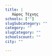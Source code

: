 ```yaml
---
title: |
   Χώρος Τέχνης
schools: [""]
slugSubcategory: ""
category: ""
slugCategory: ""
schoolscount: ""
city: ""

---
```


